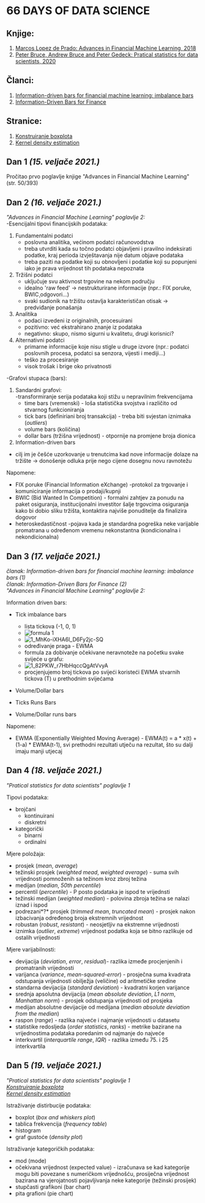 # 66 DAYS OF DATA SCIENCE

## **Knjige:**
1. [Marcos Lopez de Prado: Advances in Financial Machine Learning, 2018](https://www.amazon.com/Advances-Financial-Machine-Learning-Marcos/dp/1119482089)  
2. [Peter Bruce, Andrew Bruce and Peter Gedeck: Pratical statistics for data scientists, 2020](https://www.amazon.com/Practical-Statistics-Data-Scientists-Essential/dp/149207294X)

## **Članci:**  
1. [Information-driven bars for financial machine learning: imbalance bars](https://towardsdatascience.com/information-driven-bars-for-financial-machine-learning-imbalance-bars-dda9233058f0)  
2. [Information-Driven Bars for Finance](https://towardsdatascience.com/information-driven-bars-for-finance-c2b1992da04d)  

## **Stranice:**  
1. [Konstruiranje boxplota](https://www.oswego.edu/~srp/stats/bp_con.htm)  
2. [Kernel density estimation](https://mathisonian.github.io/kde/)  

## **Dan 1** *(15. veljače 2021.)*  
Pročitao prvo poglavlje knjige "Advances in Financial Machine Learning" (str. 50/393)

## **Dan 2** *(16. veljače 2021.)*  
*"Advances in Financial Machine Learning" poglavlje 2:*  
-Esencijalni tipovi financijskih podataka:  
1. Fundamentalni podatci  
   + poslovna analitika, većinom podatci računovodstva  
   + treba utvrditi kada su točno podatci objavljeni i pravilno indeksirati podatke, kraj perioda izvještavanja nije datum objave podataka  
   + treba paziti na podatke koji su obnovljeni i podatke koji su popunjeni iako je prava vrijednost tih podataka nepoznata  
2. Tržišni podatci  
   + uključuje svu aktivnost trgovine na nekom području  
   + idealno 'raw feed' -> nestrukturirane informacije (npr.: FIX poruke, BWIC¸odgovori...)
   + svaki sudionik na tržištu ostavlja karakterističan otisak -> predviđanje ponašanja  
3. Analitika  
   + podaci izvedeni iz originalnih, procesuirani  
   + pozitivno: već ekstrahirano znanje iz podataka  
   + negativno: skupo, nismo sigurni u kvalitetu, drugi korisnici?  
4. Alternativni podatci  
   + primarne informacije koje nisu stigle u druge izvore (npr.: podatci poslovnih procesa, podatci sa senzora, vijesti i mediji...)  
   + teško za procesiranje  
   + visok trošak i brige oko privatnosti

-Grafovi stupaca (bars):  
   1. Sandardni grafovi:  
   -transformiranje serija podataka koji stižu u nepravilnim frekvencijama
      + time bars (vremenski) - loša statistička svojstva i različito od stvarnog funkcioniranja  
      + tick bars (definiriani broj transakcija) - treba biti svjestan iznimaka (*outliers*)  
      + volume bars (količina)  
      + dollar bars (tržišna vrijednost) - otpornije na promjene broja dionica  
   2. Information-driven bars  
   - cilj im je češće uzorkovanje u trenutcima kad nove informacije dolaze na tržište -> donošenje odluka prije nego cijene dosegnu novu ravnotežu   

Napomene:  
   + FIX poruke (Financial Information eXchange) -protokol za trgovanje i komuniciranje informacija o prodaji/kupnji  
   + BWIC (Bid Wanted In Competition) - formalni zahtjev za ponudu na paket osiguranja, institucijonalni investitor šalje trgovcima osiguranja kako bi dobio sliku tržišta, kontaktira najviše ponuditelje da finalizira dogovor  
   + heteroskedastičnost -pojava kada je standardna pogreška neke varijable promatrana u određenom vremenu nekonstantna (kondicionalna i nekondicionalna) 

## **Dan 3** *(17. veljače 2021.)*  
*članak: Information-driven bars for financial machine learning: imbalance bars (1)  
članak: Information-Driven Bars for Finance (2)  
"Advances in Financial Machine Learning" poglavlje 2:*

Information driven bars:  
   + Tick imbalance bars 
     + lista tickova (-1, 0, 1)  
     + ![formula 1](https://user-images.githubusercontent.com/59167006/108177118-18cf2000-7103-11eb-9ecb-3b4eb79062e6.jpeg)  
     + ![1_MhKo-iXHA6l_D6Fy2jc-SQ](https://user-images.githubusercontent.com/59167006/108177466-9430d180-7103-11eb-8f22-f223306cfd0e.jpeg)  
     + određivanje praga - EWMA  
     + formula za dobivanje očekivane neravnoteže na početku svake svijeće u grafu:  
     + ![1_82PKW_r7HbHqccQgAtVvyA](https://user-images.githubusercontent.com/59167006/108182619-7d8d7900-7109-11eb-81f6-d0a5c5959a4c.jpeg)  
     + procjenjujemo broj tickova po svijeći koristeći EWMA stvarnih tickova (T) u prethodnim svijećama  

   + Volume/Dollar bars  
   + Ticks Runs Bars  
   + Volume/Dollar runs bars  

Napomene:  
   + EWMA (Exponentially Weighted Moving Average) - EWMA(t) = a * x(t) + (1-a) * EWMA(t-1), svi prethodni rezultati utječu na rezultat, što su dalji imaju manji utjecaj  
   
## **Dan 4** *(18. veljače 2021.)*
*"Pratical statistics for data scientists" poglavlje 1*  

Tipovi podataka:  
   + brojčani  
      + kontinuirani  
      + diskretni  
   + kategorički  
      + binarni
      + ordinalni  

Mjere položaja:  
   + prosjek (*mean*, *average*)  
   + težinski prosjek (*weighted mead*, *weighted average*) - suma svih vrijednosti pomnoženih sa težinom kroz zbroj težina  
   + medijan (*median*, *50th percentile*)  
   + percentil (*percentile*) - P posto podataka je ispod te vrijednsti  
   + težinski medijan (*weighted median*) - polovina zbroja težina se nalazi iznad i ispod  
   + podrezani*?* prosjek (*trimmed mean*, *truncated mean*) - prosjek nakon izbacivanja određenog broja ekstremnih vrijednost  
   + robustan (*robust*, *resistant*) - neosjetljiv na ekstremne vrijednosti  
   + iznimka (*outlier*, *extreme*) vrijednost podatka koja se bitno razlikuje od ostalih vrijednosti  

Mjere varijabilnosti:  
   + devijacija (*deviation*, *error*, *residual*)- razlika izmeđe procjenjenih i promatranih vrijednosti  
   + varijanca (*variance*, *mean-squared-error*) - prosječna suma kvadrata odstupanja vrijednosti obilježja (veličine) od aritmetičke sredine  
   + standarna devijacija (*standard deviation*) - kvadratni korjen varijance  
   + srednja apsolutna devijacija (*mean absolute deviation*, *L1 norm*, *Manhattan norm*) - prosjek odstupanja vrijednosti od prosjeka  
   + medijan absolutne devijacije od medijana (*median absolute deviation from the median*)  
   + raspon (*range*) - razlika najveće i najmanje vrijednosti u datasetu  
   + statistike redosljeda (*order statistics*, *ranks*) - metrike bazirane na vrijednostima podataka poredanim od najmanje do najveće  
   + interkvartil (*interquartile range*, *IQR*) - razlika između 75. i 25 interkvartila  

## **Dan 5** *(19. veljače 2021.)*  
*"Pratical statistics for data scientists" poglavlje 1*   
*[Konstruiranje boxplota](https://www.oswego.edu/~srp/stats/bp_con.htm)*  
*[Kernel density estimation](https://mathisonian.github.io/kde/)*  

Istraživanje distirbucije podataka:  
   + boxplot (*box and whiskers plot*)  
   + tablica frekvencija (*frequency table*)  
   + histogram
   + graf gustoće (*density plot*)

Istraživanje kategoričkih podataka:  
   + mod (mode)  
   + očekivana vrijednost (expected value) - izračunava se kad kategorije mogu biti povezane s numeričkom vrijednošću, prosiječna vrijednost bazirana na vjerojatnosti pojavljivanja neke kategorije (težinski prosijek)  
   + stupčasti grafikoni (bar chart)  
   + pita grafioni (pie chart)  








   
